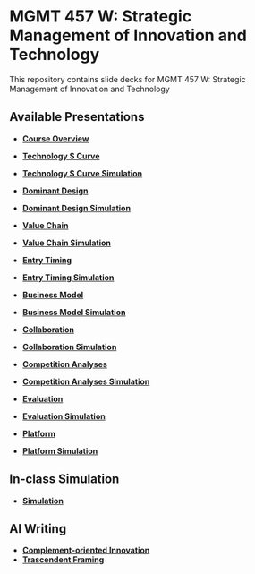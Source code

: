 
# MGMT 457 W: Strategic Management of Innovation and Technology

This repository contains slide decks for MGMT 457 W: Strategic Management of Innovation and Technology

## Available Presentations

*   **[Course Overview](./slides_overview/Overview.html)**

*   **[Technology S Curve](./slides_techcomplement/TechnologyScurve.html)**
*   **[Technology S Curve Simulation](./slides_techcomplement/TechnologyScurveSimulation.html)**

*   **[Dominant Design](./slides_dominantdesign/DominantDesignslides.html)**
*   **[Dominant Design Simulation](./slides_dominantdesign/DominantDesign_simulation.html)**

*   **[Value Chain](./slides_valuechain/ValueChain.html)**
*   **[Value Chain Simulation](./slides_valuechain/ValueChainSimulation.html)**

*   **[Entry Timing](./slides_entrytiming/EntryTiming.html)**
*   **[Entry Timing Simulation](./slides_entrytiming/EntryTimingSimulation.html)**

*   **[Business Model](./slides_businessmodel/BusinessModel.html)**
*   **[Business Model Simulation](./slides_businessmodel/BusinessModelSimulation.html)**

*   **[Collaboration](./slides_collaboration/Collaboration.html)**
*   **[Collaboration Simulation](./slides_collaboration/CollaborationSimulation.html)**

*   **[Competition Analyses](./slides_competitionanalyses/CompetitionAnalyses.html)**
*   **[Competition Analyses Simulation](./slides_competitionanalyses/CompetitionAnalysesSimulation.html)**

*   **[Evaluation](./slides_evaluation/Evaluation.html)**
*   **[Evaluation Simulation](./slides_evaluation/EvaluationSimulation.html)**

*   **[Platform](./slides_platform/Platform.html)**
*   **[Platform Simulation](./slides_platform/PlatformSimulation.html)**


## In-class Simulation

*   **[Simulation](https://bcs.statherian.com)**

## AI Writing

*   **[Complement-oriented Innovation](./Complement-oriented/BottleNeckPresentation.html)**
*   **[Trascendent Framing](./TrascendentFraming/TrascendentFraming.html)**

